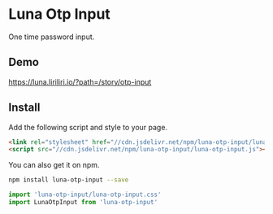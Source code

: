 # Luna Otp Input

One time password input.

## Demo

https://luna.liriliri.io/?path=/story/otp-input

## Install

Add the following script and style to your page.

```html
<link rel="stylesheet" href="//cdn.jsdelivr.net/npm/luna-otp-input/luna-otp-input.css" />
<script src="//cdn.jsdelivr.net/npm/luna-otp-input/luna-otp-input.js"></script>
```

You can also get it on npm.

```bash
npm install luna-otp-input --save
```

```javascript
import 'luna-otp-input/luna-otp-input.css'
import LunaOtpInput from 'luna-otp-input'
```
